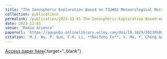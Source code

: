 ```yaml
---
title: "The Ionospheric Exploration Based on TJU#01 Meteorological Microsatellite Mission: Initial Results"
collection: publications
permalink: /publication/2023-12-01-The-Ionospheric-Exploration-Based-on-TJU01-Meteorological-Microsatellite-Mission-Initial-Results
date: 2023-12-01
venue: 'Radio Science'
paperurl: 'https://agupubs.onlinelibrary.wiley.com/doi/10.1029/2023RS007677'
citation: 'M.J. Wu, P. Guo, F.H. Li, **Naifeng Fu**, X. Ma, Y. Cheng &quot;The Ionospheric Exploration Based on TJU#01 Meteorological Microsatellite Mission: Initial Results.&quot; Radio Science, 2023.'
---
```

[Access paper here](https://agupubs.onlinelibrary.wiley.com/doi/10.1029/2023RS007677){:target="_blank"}
